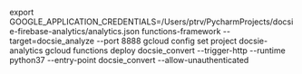 export GOOGLE_APPLICATION_CREDENTIALS=/Users/ptrv/PycharmProjects/docsie-firebase-analytics/analytics.json
functions-framework --target=docsie_analyze --port 8888
gcloud config set project docsie-analytics
gcloud functions deploy docsie_convert --trigger-http --runtime python37 --entry-point docsie_convert --allow-unauthenticated
